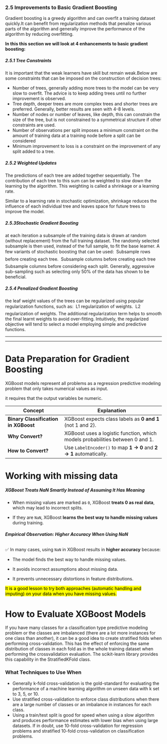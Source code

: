 ### 2.5 Improvements to Basic Gradient Boosting
Gradient boosting is a greedy algorithm and can overfit a training dataset quickly.It can benefit from regularization methods that penalize various parts of the algorithm and generally improve the performance of the algorithm by reducing overfitting.

**In this this section we will look at 4 enhancements to basic gradient boosting:**
##### 2.5.1 Tree Constraints
It is important that the weak learners have skill but remain weak.Below are some constraints that can be imposed on the construction of decision trees:
- Number of trees, generally adding more trees to the model can be very slow to overfit. The advice is to keep adding trees until no further improvement is observed.
- Tree depth, deeper trees are more complex trees and shorter trees are preferred. Generally, better results are seen with 4-8 levels.
- Number of nodes or number of leaves, like depth, this can constrain the size of the tree, but is not constrained to a symmetrical structure if other constraints are used.
- Number of observations per split imposes a minimum constraint on the amount of training data at a training node before a split can be considered
- Minimum improvement to loss is a constraint on the improvement of any split added to a tree.
##### 2.5.2 Weighted Updates
The predictions of each tree are added together sequentially. The contribution of each tree to this sum can be weighted to slow down the learning by the algorithm. This weighting is called a shrinkage or a learning rate.

Similar to a learning rate in stochastic optimization, shrinkage reduces the influence of each individual tree and leaves space for future trees to improve the model.


##### 2.5.3Stochastic Gradient Boosting
at each iteration a subsample of the training data is drawn at random (without
replacement) from the full training dataset. The randomly selected subsample is
then used, instead of the full sample, to fit the base learner.
A few variants of stochastic boosting that can be used:
 Subsample rows before creating each tree.
 Subsample columns before creating each tree
 Subsample columns before considering each split.
Generally, aggressive sub-sampling such as selecting only 50% of the data has shown to be beneficial.

##### 2.5.4 Penalized Gradient Boosting
the leaf weight values of the trees can be regularized using popular regularization functions, such as:
 L1 regularization of weights.
 L2 regularization of weights.
The additional regularization term helps to smooth the final learnt weights to
avoid over-fitting. Intuitively, the regularized objective will tend to select a model
	employing simple and predictive functions.

---
---

# Data Preparation for Gradient Boosting
XGBoost models represent all problems as a regression predictive modeling problem that only takes numerical values as input.

it requires that the output variables be numeric.



|**Concept**|**Explanation**|
|---|---|
|**Binary Classification in XGBoost**|XGBoost expects class labels as **0 and 1** (not 1 and 2).|
|**Why Convert?**|XGBoost uses a logistic function, which models probabilities between 0 and 1.|
|**How to Convert?**|Use `LabelEncoder()` to map **1 → 0** and **2 → 1** automatically.|

# Working with missing data
##### **XGBoost Treats NaN Smartly Instead of Assuming It Has Meaning**

- When missing values are marked as `0`, XGBoost **treats 0 as real data**, which may lead to incorrect splits.
    
- If they are `NaN`, XGBoost **learns the best way to handle missing values** during training.
###### **Empirical Observation: Higher Accuracy When Using NaN**

✅ In many cases, using `NaN` in XGBoost results in **higher accuracy** because:

- The model finds the best way to handle missing values.
    
- It avoids incorrect assumptions about missing data.
    
- It prevents unnecessary distortions in feature distributions.

<mark>It is a good lesson to try both approaches (automatic handling and imputing) on your data when you have missing values.</mark>



# How to Evaluate XGBoost Models


If you have many classes for a classification type predictive modeling problem or the classes are imbalanced (there are a lot more instances for one class than another), it can be a good idea to create stratified folds when performing cross-validation. This has the effect of enforcing the same distribution of classes in each fold as in the whole training dataset when performing the crossvalidation evaluation. The scikit-learn library provides this capability in the StratifiedKFold
class.

### What Techniques to Use When
- Generally k-fold cross-validation is the gold-standard for evaluating the performance of a machine learning algorithm on unseen data with k set to 3, 5, or 10.
- Use stratified cross-validation to enforce class distributions when there are a large number of classes or an imbalance in instances for each class.
- Using a train/test split is good for speed when using a slow algorithm and produces performance estimates with lower bias when using large datasets.
If in doubt, use 10-fold cross-validation for regression problems and stratified 10-fold cross-validation on classification problems.